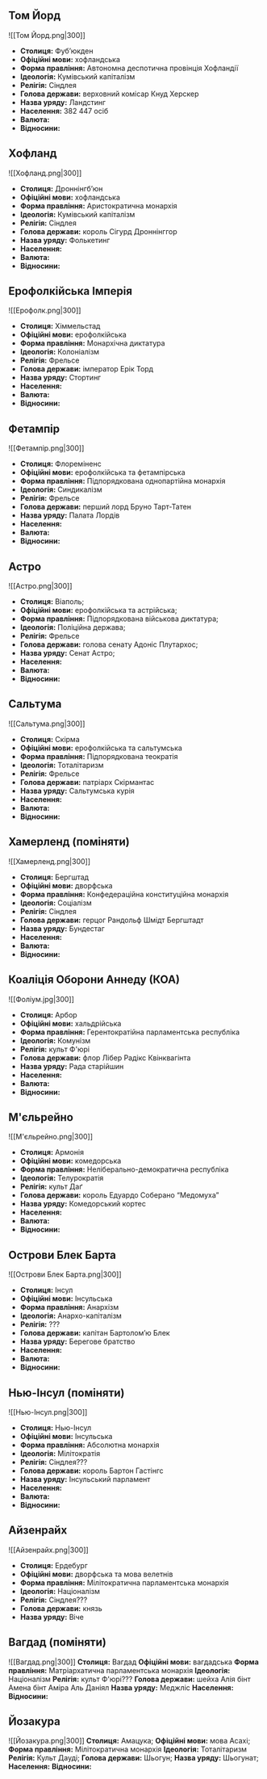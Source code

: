## **Том Йорд**
![[Том Йорд.png|300]]
- **Столиця:** Фуб’юкден
- **Офіційні мови:** хофландська
- **Форма правління:** Автономна деспотична провінція Хофландії
- **Ідеологія:** Кумівський капіталізм
- **Релігія:** Сіндлея
- **Голова держави:** верховний комісар Кнуд Херскер
- **Назва уряду:** Ландстинг
- **Населення:** 382 447 осіб
- **Валюта:** 
- **Відносини:**

## **Хофланд**
![[Хофланд.png|300]]
- **Столиця:** Дроннінгб’юн
- **Офіційні мови:** хофландська
- **Форма правління:** Аристократична монархія
- **Ідеологія:** Кумівський капіталізм
- **Релігія:** Сіндлея
- **Голова держави:** король Сігурд Дроннінггор
- **Назва уряду:** Фолькетинг
- **Населення:**
- **Валюта:** 
- **Відносини:**

## **Ерофолкійська Імперія**
![[Ерофолк.png|300]]
- **Столиця:** Хіммельстад
- **Офіційні мови:** ерофолкійська
- **Форма правління:** Монархічна диктатура
- **Ідеологія:** Колоніалізм
- **Релігія:** Фрельсе
- **Голова держави:** імператор Ерік Торд
- **Назва уряду:** Стортинг
- **Населення:**
- **Валюта:** 
- **Відносини:**

## **Фетампір**
 ![[Фетампір.png|300]]
- **Столиця:** Флореміненс
- **Офіційні мови:** ерофолкійська та фетампірська
- **Форма правління:** Підпорядкована однопартійна монархія
- **Ідеологія:** Синдикалізм
- **Релігія:** Фрельсе
- **Голова держави:** перший лорд Бруно Тарт-Татен
- **Назва уряду:** Палата Лордів
- **Населення:**
- **Валюта:** 
- **Відносини:**

## **Астро**
![[Астро.png|300]]
- **Столиця:** Віаполь;
- **Офіційні мови:** ерофолкійська та астрійська;
- **Форма правління:** Підпорядкована військова диктатура;
- **Ідеологія:** Поліційна держава;
- **Релігія:** Фрельсе
- **Голова держави:** голова сенату Адоніс Плутархос;
- **Назва уряду:** Сенат Астро;
- **Населення:**
- **Валюта:** 
- **Відносини:**

## **Сальтума**
![[Сальтума.png|300]]
- **Столиця:** Скірма
- **Офіційні мови:** ерофолкійська та сальтумська
- **Форма правління:** Підпорядкована теократія
- **Ідеологія:** Тоталітаризм
- **Релігія:** Фрельсе
- **Голова держави:** патріарх Скірмантас
- **Назва уряду:** Сальтумська курія
- **Населення:**
- **Валюта:** 
- **Відносини:**

## **Хамерленд** (поміняти)
![[Хамерленд.png|300]]
- **Столиця:** Бергштад
- **Офіційні мови:** дворфська
- **Форма правління:** Конфедераційна конституційна монархія
- **Ідеологія:** Соціалізм
- **Релігія:** Сіндлея
- **Голова держави:** герцог Рандольф Шмідт Бергштадт
- **Назва уряду:** Бундестаг
- **Населення:**
- **Валюта:** 
- **Відносини:**

## **Коаліція Оборони Аннеду (КОА)**
![[Фоліум.jpg|300]]
- **Столиця:** Арбор
- **Офіційні мови:** хальдрійська
- **Форма правління:** Герентократійна парламентська республіка
- **Ідеологія:** Комунізм
- **Релігія:** культ Ф'юрі
- **Голова держави:** флор Лібер Радікс Квінквагінта
- **Назва уряду:** Рада старійшин
- **Населення:**
- **Валюта:** 
- **Відносини:**

## **М'єльрейно**
![[М'єльрейно.png|300]]
- **Столиця:** Армонія
- **Офіційні мови:** комедорська
- **Форма правління:** Неліберально-демократична республіка
- **Ідеологія:** Телурократія
- **Релігія:** культ Даґ
- **Голова держави:** король Едуардо Соберано “Медомуха”
- **Назва уряду:** Комедорський кортес
- **Населення:**
- **Валюта:** 
- **Відносини:**

## **Острови Блек Барта**
![[Острови Блек Барта.png|300]]
- **Столиця:** Інсул
- **Офіційні мови:** Інсульська
- **Форма правління:** Анархізм
- **Ідеологія:** Анархо-капіталізм
- **Релігія:** ???
- **Голова держави:** капітан Бартолом’ю Блек
- **Назва уряду:** Берегове братство
- **Населення:**
- **Валюта:** 
- **Відносини:**

## **Нью-Інсул** (поміняти)
![[Нью-Інсул.png|300]]
- **Столиця:** Нью-Інсул
- **Офіційні мови:** Інсульська
- **Форма правління:** Абсолютна монархія
- **Ідеологія:** Мілітократія
- **Релігія:** Сіндлея???
- **Голова держави:** король Бартон Гастінгс
- **Назва уряду:** Інсульський парламент
- **Населення:**
- **Валюта:** 
- **Відносини:**

## **Айзенрайх**
![[Айзенрайх.png|300]]
- **Столиця:** Ердебург
- **Офіційні мови:** дворфська та мова велетнів
- **Форма правління:** Мілітократична парламентська монархія
- **Ідеологія:** Націоналізм
- **Релігія:** Сіндлея???
- **Голова держави:** князь
- **Назва уряду:** Віче

## **Вагдад** (поміняти)
![[Вагдад.png|300]]
**Столиця:** Вагдад
**Офіційні мови:** вагдадська
**Форма правління:** Матріархатична парламентська монархія
**Ідеологія:** Націоналізм
**Релігія:** культ Ф'юрі???
**Голова держави:** шейха Алія бінт Амена бінт Аміра Аль Даніял
**Назва уряду:** Меджліс
**Населення:**
**Відносини:**

## **Йозакура**
![[Йозакура.png|300]]
**Столиця:** Амацука;
**Офіційні мови:** мова Асахі;
**Форма правління:** Мілітократична монархія
**Ідеологія:** Тоталітаризм
**Релігія:** Культ Дауді;
**Голова держави:** Шьогун;
**Назва уряду:** Шьогунат;
**Населення:**
**Відносини:**
